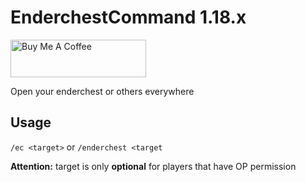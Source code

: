 # EnderchestCommand 1.18.x

<a href="https://www.buymeacoffee.com/emilkrebs" target="_blank"><img src="https://cdn.buymeacoffee.com/buttons/v2/default-yellow.png" alt="Buy Me A Coffee" style="height: 60px !important;width: 217px !important;" ></a>

Open your enderchest or others everywhere

## Usage
```/ec <target>``` or ```/enderchest <target```

**Attention:** target is only **optional** for players that have OP permission
